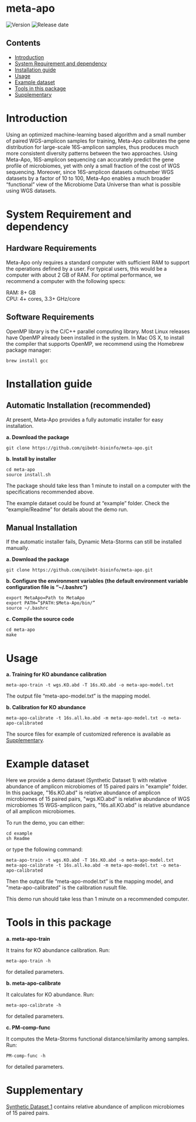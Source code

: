 # meta-apo

![Version](https://img.shields.io/badge/Version-0.1%20for%20KEGG-brightgreen)
![Release date](https://img.shields.io/badge/Release%20date-Nov.%2011%2C%202019-brightgreen)



## Contents

- [Introduction](#introduction)
- [System Requirement and dependency](#system-requirement-and-dependency)
- [Installation guide](#installation-guide)
- [Usage](#usage)
- [Example dataset](#example-dataset)
- [Tools in this package](#tools-in-this-package)
- [Supplementary](#supplementary)

# Introduction

Using an optimized machine-learning based algorithm and a small number of paired WGS-amplicon samples for training, Meta-Apo calibrates the gene distribution for large-scale 16S-amplicon samples, thus produces much more consistent diversity patterns between the two approaches. Using Meta-Apo, 16S-amplicon sequencing can accurately predict the gene profile of microbiomes, yet with only a small fraction of the cost of WGS sequencing. Moreover, since 16S-amplicon datasets outnumber WGS datasets by a factor of 10 to 100, Meta-Apo enables a much broader “functional” view of the Microbiome Data Universe than what is possible using WGS datasets.

# System Requirement and dependency

## Hardware Requirements

Meta-Apo only requires a standard computer with sufficient RAM to support the operations defined by a user. For typical users, this would be a computer with about 2 GB of RAM. For optimal performance, we recommend a computer with the following specs:

  RAM: 8+ GB  
  CPU: 4+ cores, 3.3+ GHz/core

## Software Requirements

OpenMP library is the C/C++ parallel computing library. Most Linux releases have OpenMP already been installed in the system. In Mac OS X, to install the compiler that supports OpenMP, we recommend using the Homebrew package manager:
```
brew install gcc
```

# Installation guide

## Automatic Installation (recommended)

At present, Meta-Apo provides a fully automatic installer for easy installation.

**a. Download the package**
```
git clone https://github.com/qibebt-bioinfo/meta-apo.git	
```

**b. Install by installer**
```
cd meta-apo
source install.sh
```

The package should take less than 1 minute to install on a computer with the specifications recommended above.

The example dataset could be found at “example” folder. Check the “example/Readme” for details about the demo run.

## Manual Installation

If the automatic installer fails, Dynamic Meta-Storms can still be installed manually.

**a. Download the package**
```
git clone https://github.com/qibebt-bioinfo/meta-apo.git	
```

**b. Configure the environment variables (the default environment variable configuration file is “~/.bashrc”)**
```
export MetaApo=Path to MetaApo
export PATH=”$PATH:$Meta-Apo/bin/”
source ~/.bashrc
```
**c. Compile the source code**
```
cd meta-apo
make
```
# Usage
**a. Training for KO abundance calibration**
```
meta-apo-train -t wgs.KO.abd -T 16s.KO.abd -o meta-apo-model.txt
```
The output file “meta-apo-model.txt” is the mapping model. 

**b. Calibration for KO abundance**
```
meta-apo-calibrate -t 16s.all.ko.abd -m meta-apo-model.txt -o meta-apo-calibrated
```
The source files for example of customized reference is available as [Supplementary](#supplementary).
# Example dataset
Here we provide a demo dataset (Synthetic Dataset 1) with relative abundance of amplicon microbiomes of 15 paired pairs in "example" folder. In this package, "16s.KO.abd" is relative abundance of amplicon microbiomes of 15 paired pairs, "wgs.KO.abd" is relative abundance of WGS microbiomes 15 WGS-amplicon pairs, "16s.all.KO.abd" is relative abundance of all amplicon microbiomes.

To run the demo, you can either:
```
cd example
sh Readme
```
or type the following command:
```
meta-apo-train -t wgs.KO.abd -T 16s.KO.abd -o meta-apo-model.txt
meta-apo-calibrate -t 16s.all.ko.abd -m meta-apo-model.txt -o meta-apo-calibrated
```
Then the output file “meta-apo-model.txt” is the mapping model, and "meta-apo-calibrated" is the calibration rusult file.

This demo run should take less than 1 minute on a recommended computer.

# Tools in this package
**a. meta-apo-train**

It trains for KO abundance calibration. Run:
```
meta-apo-train -h
```
for detailed parameters.

**b. meta-apo-calibrate**

It calculates for KO abundance. Run:
```
meta-apo-calibrate -h
```
for detailed parameters.

**c. PM-comp-func**

It computes the Meta-Storms functional distance/similarity among samples. Run:
```
PM-comp-func -h
```
for detailed parameters.

# Supplementary

[Synthetic Dataset 1](***) contains relative abundance of amplicon microbiomes of 15 paired pairs.
